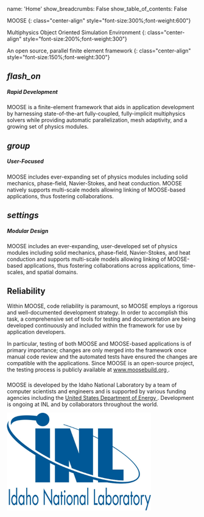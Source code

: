 name: 'Home'
show_breadcrumbs: False
show_table_of_contents: False

MOOSE
{: class="center-align" style="font-size:300%;font-weight:600"}

Multiphysics Object Oriented Simulation Environment
{: class="center-align" style="font-size:200%;font-weight:300"}

An open source, parallel finite element framework
{: class="center-align" style="font-size:150%;font-weight:300"}

<div class="row">
  <div class="col s12 m4">
    <div class="icon-block">
      <h2 class="center brown-text">
        <i class="material-icons">
          flash_on
        </i>
      </h2>
      <h5 class="center">
        Rapid Development
      </h5>
      <p class="light">
        MOOSE is a finite-element framework that aids in application development by harnessing state-of-the-art fully-coupled, fully-implicit multiphysics solvers while providing automatic parallelization, mesh adaptivity, and a growing set of physics modules.
      </p>
    </div>
  </div>
  <div class="col s12 m4">
    <div class="icon-block">
      <h2 class="center brown-text">
        <i class="material-icons">
          group
        </i>
      </h2>
      <h5 class="center">
        User-Focused
      </h5>
      <p class="light">
        MOOSE includes ever-expanding set of physics modules including solid mechanics, phase-field, Navier-Stokes, and heat conduction. MOOSE natively supports multi-scale models allowing linking of MOOSE-based applications, thus fostering collaborations.
      </p>
    </div>
  </div>
  <div class="col s12 m4">
    <div class="icon-block">
      <h2 class="center brown-text">
        <i class="material-icons">
          settings
        </i>
      </h2>
      <h5 class="center">
        Modular Design
      </h5>
      <p class="light">
        MOOSE includes an ever-expanding, user-developed set of physics modules including solid mechanics, phase-field, Navier-Stokes, and heat conduction and supports multi-scale models allowing linking of MOOSE-based applications, thus fostering collaborations across applications, time-scales, and spatial domains.
      </p>
    </div>
  </div>
</div>


<div class="container">
  <div class="row">
    <div class="col s12 center">
      <h2>
        <i class="mdi-content-send brown-text">
        </i>
      </h2>
      <h2>
        Reliability
      </h2>
      <p class="left-align light">
        Within MOOSE, code reliability is paramount, so MOOSE employs a
        rigorous and well-documented development strategy.
        In order to accomplish this task, a comprehensive set of
        tools for testing and documentation are being developed continuously
        and included within the framework for use by application developers.
      </p>
      <p class="left-align light">
        In particular, testing of both MOOSE and
        MOOSE-based applications is of primary importance; changes are
        only merged into the framework once manual code review and
        the automated tests have ensured the changes are compatible
        with the applications. Since MOOSE is an open-source
        project, the testing process is publicly available at
        <a href="http://www.moosebuild.org">
          www.moosebuild.org
        </a>
        .
      </p>
    </div>
  </div>
</div>

<div class="container">
  <div class="row">
    <div class="col s8 center">
      <h3>
        <i class="mdi-content-send brown-text">
        </i>
      </h3>
      <p class="left-align light">
        MOOSE is developed by the Idaho National Laboratory by a team of computer scientists and
        engineers and is supported by various funding agencies including the
        <a href="http://energy.gov/">
          United States Department of Energy
        </a>
        .
        Development is ongoing at INL and by collaborators throughout the world.
      </p>
    </div>
    <div class="col s4">
      <a href="https://www.inl.gov">
        <img alt="Idaho National Laboratory" src="media/inl_blue.png" width="75%">
      </a>
    </div>
  </div>
</div>
